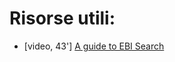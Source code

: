# Risorse utili:

- [video, 43'] [A guide to EBI Search](https://embl-ebi.cloud.panopto.eu/Panopto/Pages/Viewer.aspx?id=f9f1bdbc-4e93-4b19-a7f7-ad47015a4e9b)
